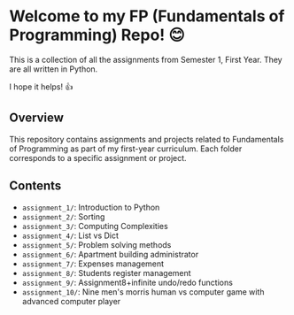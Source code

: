 # Welcome to my FP (Fundamentals of Programming) Repo! 😊

This is a collection of all the assignments from Semester 1, First Year. They are all written in Python. 

I hope it helps! 👍

## Overview

This repository contains assignments and projects related to Fundamentals of Programming as part of my first-year curriculum. Each folder corresponds to a specific assignment or project.

## Contents

- `assignment_1/`: Introduction to Python
- `assignment_2/`: Sorting
- `assignment_3/`: Computing Complexities
- `assignment_4/`: List vs Dict
- `assignment_5/`: Problem solving methods
- `assignment_6/`: Apartment building administrator
- `assignment_7/`: Expenses management
- `assignment_8/`: Students register management
- `assignment_9/`: Assignment8+infinite undo/redo functions
- `assignment_10/`: Nine men's morris human vs computer game with advanced computer player


